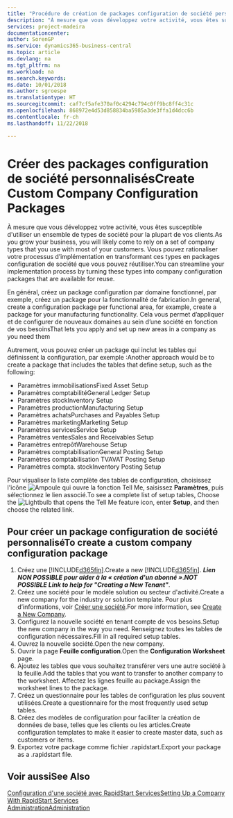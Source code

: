 ```yaml
---
title: "Procédure de création de packages configuration de société personnalisés | Microsoft Docs"
description: "À mesure que vous développez votre activité, vous êtes susceptible d'utiliser un ensemble de types de société pour la plupart de vos clients. Vous pouvez rationaliser votre processus d’implémentation en transformant ces types en packages configuration de société que vous pouvez réutiliser."
services: project-madeira
documentationcenter: 
author: SorenGP
ms.service: dynamics365-business-central
ms.topic: article
ms.devlang: na
ms.tgt_pltfrm: na
ms.workload: na
ms.search.keywords: 
ms.date: 10/01/2018
ms.author: sgroespe
ms.translationtype: HT
ms.sourcegitcommit: caf7cf5afe370af0c4294c794c0ff9bc8ff4c31c
ms.openlocfilehash: 868972e4d53d858834ba5985a3de3ffa1d4dcc6b
ms.contentlocale: fr-ch
ms.lasthandoff: 11/22/2018

---
```

# <a name="create-custom-company-configuration-packages"></a><span data-ttu-id="cc218-104">Créer des packages configuration de société personnalisés</span><span class="sxs-lookup"><span data-stu-id="cc218-104">Create Custom Company Configuration Packages</span></span>
<span data-ttu-id="cc218-105">À mesure que vous développez votre activité, vous êtes susceptible d'utiliser un ensemble de types de société pour la plupart de vos clients.</span><span class="sxs-lookup"><span data-stu-id="cc218-105">As you grow your business, you will likely come to rely on a set of company types that you use with most of your customers.</span></span> <span data-ttu-id="cc218-106">Vous pouvez rationaliser votre processus d’implémentation en transformant ces types en packages configuration de société que vous pouvez réutiliser.</span><span class="sxs-lookup"><span data-stu-id="cc218-106">You can streamline your implementation process by turning these types into company configuration packages that are available for reuse.</span></span>  

<span data-ttu-id="cc218-107">En général, créez un package configuration par domaine fonctionnel, par exemple, créez un package pour la fonctionnalité de fabrication.</span><span class="sxs-lookup"><span data-stu-id="cc218-107">In general, create a configuration package per functional area, for example, create a package for your manufacturing functionality.</span></span> <span data-ttu-id="cc218-108">Cela vous permet d’appliquer et de configurer de nouveaux domaines au sein d’une société en fonction de vos besoins</span><span class="sxs-lookup"><span data-stu-id="cc218-108">That lets you apply and set up new areas in a company as you need them</span></span>  

<span data-ttu-id="cc218-109">Autrement, vous pouvez créer un package qui inclut les tables qui définissent la configuration, par exemple :</span><span class="sxs-lookup"><span data-stu-id="cc218-109">Another approach would be to create a package that includes the tables that define setup, such as the following:</span></span>  

-   <span data-ttu-id="cc218-110">Paramètres immobilisations</span><span class="sxs-lookup"><span data-stu-id="cc218-110">Fixed Asset Setup</span></span>  
-   <span data-ttu-id="cc218-111">Paramètres comptabilité</span><span class="sxs-lookup"><span data-stu-id="cc218-111">General Ledger Setup</span></span>  
-   <span data-ttu-id="cc218-112">Paramètres stock</span><span class="sxs-lookup"><span data-stu-id="cc218-112">Inventory Setup</span></span>  
-   <span data-ttu-id="cc218-113">Paramètres production</span><span class="sxs-lookup"><span data-stu-id="cc218-113">Manufacturing Setup</span></span>  
-   <span data-ttu-id="cc218-114">Paramètres achats</span><span class="sxs-lookup"><span data-stu-id="cc218-114">Purchases and Payables Setup</span></span>  
-   <span data-ttu-id="cc218-115">Paramètres marketing</span><span class="sxs-lookup"><span data-stu-id="cc218-115">Marketing Setup</span></span>  
-   <span data-ttu-id="cc218-116">Paramètres services</span><span class="sxs-lookup"><span data-stu-id="cc218-116">Service Setup</span></span>  
-   <span data-ttu-id="cc218-117">Paramètres ventes</span><span class="sxs-lookup"><span data-stu-id="cc218-117">Sales and Receivables Setup</span></span>  
-   <span data-ttu-id="cc218-118">Paramètres entrepôt</span><span class="sxs-lookup"><span data-stu-id="cc218-118">Warehouse Setup</span></span>  
-   <span data-ttu-id="cc218-119">Paramètres comptabilisation</span><span class="sxs-lookup"><span data-stu-id="cc218-119">General Posting Setup</span></span>  
-   <span data-ttu-id="cc218-120">Paramètres comptabilisation TVA</span><span class="sxs-lookup"><span data-stu-id="cc218-120">VAT Posting Setup</span></span>  
-   <span data-ttu-id="cc218-121">Paramètres compta. stock</span><span class="sxs-lookup"><span data-stu-id="cc218-121">Inventory Posting Setup</span></span>  

<span data-ttu-id="cc218-122">Pour visualiser la liste complète des tables de configuration, choisissez l'icône ![Ampoule qui ouvre la fonction Tell Me](media/ui-search/search_small.png "Dites-moi ce que vous voulez faire"), saisissez **Paramètres**, puis sélectionnez le lien associé.</span><span class="sxs-lookup"><span data-stu-id="cc218-122">To see a complete list of setup tables, Choose the ![Lightbulb that opens the Tell Me feature](media/ui-search/search_small.png "Tell me what you want to do") icon, enter **Setup**, and then choose the related link.</span></span>  

## <a name="to-create-a-custom-company-configuration-package"></a><span data-ttu-id="cc218-123">Pour créer un package configuration de société personnalisé</span><span class="sxs-lookup"><span data-stu-id="cc218-123">To create a custom company configuration package</span></span>  
1.  <span data-ttu-id="cc218-124">Créez une [!INCLUDE[d365fin](includes/d365fin_md.md)].</span><span class="sxs-lookup"><span data-stu-id="cc218-124">Create a new [!INCLUDE[d365fin](includes/d365fin_md.md)].</span></span> <span data-ttu-id="cc218-125">***Lien NON POSSIBLE pour aider à la « création d'un abonné »***.</span><span class="sxs-lookup"><span data-stu-id="cc218-125">***NOT POSSIBLE Link to help for "Creating a New Tenant"***.</span></span>   
2.  <span data-ttu-id="cc218-126">Créez une société pour le modèle solution ou secteur d'activité.</span><span class="sxs-lookup"><span data-stu-id="cc218-126">Create a new company for the industry or solution template.</span></span> <span data-ttu-id="cc218-127">Pour plus d’informations, voir [Créer une société](admin-how-to-create-a-new-company.md).</span><span class="sxs-lookup"><span data-stu-id="cc218-127">For more information, see [Create a New Company](admin-how-to-create-a-new-company.md).</span></span>  
3.  <span data-ttu-id="cc218-128">Configurez la nouvelle société en tenant compte de vos besoins.</span><span class="sxs-lookup"><span data-stu-id="cc218-128">Setup the new company in the way you need.</span></span> <span data-ttu-id="cc218-129">Renseignez toutes les tables de configuration nécessaires.</span><span class="sxs-lookup"><span data-stu-id="cc218-129">Fill in all required setup tables.</span></span>  
4.  <span data-ttu-id="cc218-130">Ouvrez la nouvelle société.</span><span class="sxs-lookup"><span data-stu-id="cc218-130">Open the new company.</span></span>
5. <span data-ttu-id="cc218-131">Ouvrir la page **Feuille configuration**.</span><span class="sxs-lookup"><span data-stu-id="cc218-131">Open the **Configuration Worksheet** page.</span></span>  
6.  <span data-ttu-id="cc218-132">Ajoutez les tables que vous souhaitez transférer vers une autre société à la feuille.</span><span class="sxs-lookup"><span data-stu-id="cc218-132">Add the tables that you want to transfer to another company to the worksheet.</span></span> <span data-ttu-id="cc218-133">Affectez les lignes feuille au package.</span><span class="sxs-lookup"><span data-stu-id="cc218-133">Assign the worksheet lines to the package.</span></span>  
7.  <span data-ttu-id="cc218-134">Créez un questionnaire pour les tables de configuration les plus souvent utilisées.</span><span class="sxs-lookup"><span data-stu-id="cc218-134">Create a questionnaire for the most frequently used setup tables.</span></span>  
8.  <span data-ttu-id="cc218-135">Créez des modèles de configuration pour faciliter la création de données de base, telles que les clients ou les articles.</span><span class="sxs-lookup"><span data-stu-id="cc218-135">Create configuration templates to make it easier to create master data, such as customers or items.</span></span>  
9.  <span data-ttu-id="cc218-136">Exportez votre package comme fichier .rapidstart.</span><span class="sxs-lookup"><span data-stu-id="cc218-136">Export your package as a .rapidstart file.</span></span>  

## <a name="see-also"></a><span data-ttu-id="cc218-137">Voir aussi</span><span class="sxs-lookup"><span data-stu-id="cc218-137">See Also</span></span>  
[<span data-ttu-id="cc218-138">Configuration d'une société avec RapidStart Services</span><span class="sxs-lookup"><span data-stu-id="cc218-138">Setting Up a Company With RapidStart Services</span></span>](admin-set-up-a-company-with-rapidstart.md)  
[<span data-ttu-id="cc218-139">Administration</span><span class="sxs-lookup"><span data-stu-id="cc218-139">Administration</span></span>](admin-setup-and-administration.md)

